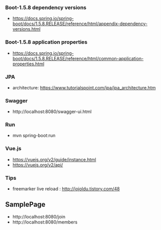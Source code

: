 ### Boot-1.5.8 dependency versions
- https://docs.spring.io/spring-boot/docs/1.5.8.RELEASE/reference/html/appendix-dependency-versions.html

### Boot-1.5.8 application properties
- https://docs.spring.io/spring-boot/docs/1.5.8.RELEASE/reference/html/common-application-properties.html

### JPA
- architecture: https://www.tutorialspoint.com/jpa/jpa_architecture.htm

### Swagger
- http://localhost:8080/swagger-ui.html

### Run
- mvn spring-boot:run

### Vue.js
- https://vuejs.org/v2/guide/instance.html
- https://vuejs.org/v2/api/

### Tips
- freemarker live reload : http://jojoldu.tistory.com/48

## SamplePage
- http://localhost:8080/join
- http://localhost:8080/members
